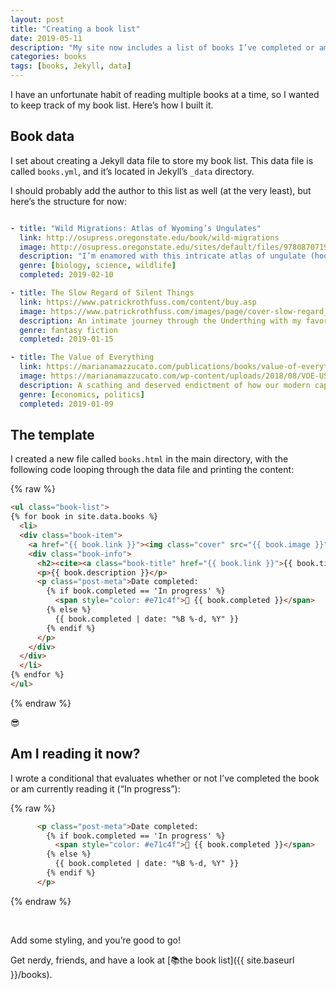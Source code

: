 ```yaml
---
layout: post
title: "Creating a book list"
date: 2019-05-11
description: "My site now includes a list of books I’ve completed or am currently reading. This post covers how I built it with Jekyll’s data files."
categories: books
tags: [books, Jekyll, data]
---
```


I have an unfortunate habit of reading multiple books at a time, so I wanted to keep track of my book list. Here’s how I built it.

## Book data
I set about creating a Jekyll data file to store my book list. This data file is called `books.yml`, and it’s located in Jekyll’s `_data` directory. 

I should probably add the author to this list as well (at the very least), but here’s the structure for now:

```yaml

- title: "Wild Migrations: Atlas of Wyoming’s Ungulates"
  link: http://osupress.oregonstate.edu/book/wild-migrations
  image: http://osupress.oregonstate.edu/sites/default/files/9780870719431.jpg
  description: "I’m enamored with this intricate atlas of ungulate (hoofed mammals) migration in Wyoming. Not only is it a project that involved my two alma maters (University of Oregon for data visualization, Oregon State University press printed the book), but it also features my home state and research from its university (University of Wyoming). The book’s photographs and data visualizations are beautiful. This book has all my favorites: photography, data visualization, GIS, and wildlife."
  genre: [biology, science, wildlife] 
  completed: 2019-02-10 

- title: The Slow Regard of Silent Things
  link: https://www.patrickrothfuss.com/content/buy.asp
  image: https://www.patrickrothfuss.com/images/page/cover-slow-regard_277.jpg
  description: An intimate journey through the Underthing with my favorite character from Rothfuss’s excellent Kingkiller series (I read <cite>The Name of the Wind</cite> and <cite>The Wise Man’s Fear</cite> in December, 2018).
  genre: fantasy fiction
  completed: 2019-01-15  

- title: The Value of Everything
  link: https://marianamazzucato.com/publications/books/value-of-everything/
  image: https://marianamazzucato.com/wp-content/uploads/2018/08/VOE-US.png
  description: A scathing and deserved endictment of how our modern capitalist economy (mis)assigns value.
  genre: [economics, politics]
  completed: 2019-01-09
  ```

## The template
I created a new file called `books.html` in the main directory, with the following code looping through the data file and printing the content:

{% raw %}
```html
<ul class="book-list">
{% for book in site.data.books %}
  <li>
  <div class="book-item">
    <a href="{{ book.link }}"><img class="cover" src="{{ book.image }}" alt="{{ book.title }}" /></a>
    <div class="book-info">
      <h2><cite><a class="book-title" href="{{ book.link }}">{{ book.title }}</a></cite></h2>
      <p>{{ book.description }}</p>
      <p class="post-meta">Date completed:      
        {% if book.completed == 'In progress' %}
          <span style="color: #e71c4f">📖 {{ book.completed }}</span>
        {% else %}
          {{ book.completed | date: "%B %-d, %Y" }}
        {% endif %}  
      </p>
    </div>
  </div> 
  </li>
{% endfor %}
</ul>
```
{% endraw %}


😎

## Am I reading it now?

I wrote a conditional that evaluates whether or not I’ve completed the book or am currently reading it (“In progress”):

{% raw %}
```html
      <p class="post-meta">Date completed:      
        {% if book.completed == 'In progress' %}
          <span style="color: #e71c4f">📖 {{ book.completed }}</span>
        {% else %}
          {{ book.completed | date: "%B %-d, %Y" }}
        {% endif %}  
      </p>
```
{% endraw %}

<br>

Add some styling, and you’re good to go!

Get nerdy, friends, and have a look at [📚the book list]({{ site.baseurl }}/books).